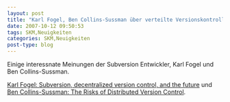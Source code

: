 ```yaml
---
layout: post
title: "Karl Fogel, Ben Collins-Sussman über verteilte Versionskontrolle"
date: 2007-10-12 09:50:53
tags: SKM,Neuigkeiten
categories: SKM,Neuigkeiten
post-type: blog
---
```

Einige interessnate Meinungen der Subversion Entwickler, Karl Fogel und Ben Collins-Sussman.

[Karl Fogel: Subversion, decentralized version control, and the future](http://subversion.tigris.org/servlets/ReadMsg?list=dev&msgNo=128111) und 
[Ben Collins-Sussman: The Risks of Distributed Version Control](http://blog.red-bean.com/sussman/?p=20:).
